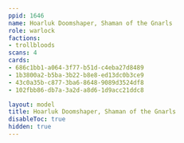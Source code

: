```yaml
---
ppid: 1646
name: Hoarluk Doomshaper, Shaman of the Gnarls
role: warlock
factions:
- trollbloods
scans: 4
cards:
- 686c1bb1-a064-3f77-b51d-c4eba27d8489
- 1b3800a2-b5ba-3b22-b8e8-ed13dc0b3ce9
- 43c0a35b-c877-3ba6-8648-9089d3524df8
- 102fbb86-db7a-3a2d-a8d6-1d9acc21ddc8

layout: model
title: Hoarluk Doomshaper, Shaman of the Gnarls
disableToc: true
hidden: true
---
```

